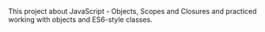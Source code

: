 This project about JavaScript - Objects, Scopes and Closures and practiced working with objects and ES6-style classes.
